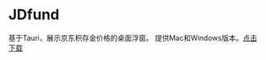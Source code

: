 # JDfund

 基于Tauri，展示京东积存金价格的桌面浮窗。
 提供Mac和Windows版本。[点击下载](https://github.com/kongdf/JDfund/releases/tag/app-v0.1.0) 